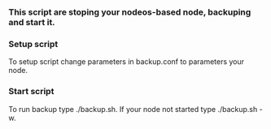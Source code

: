 ### This script are stoping your nodeos-based node, backuping and start it.
### Setup script
To setup script change parameters in backup.conf to parameters your node.
### Start script
To run backup type ./backup.sh. If your node not started type ./backup.sh -w.
